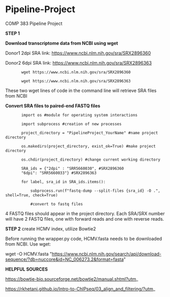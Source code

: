 # Pipeline-Project
COMP 383 Pipeline Project

**STEP 1**

**Download transcriptome data from NCBI using wget**

Donor1 2dpi SRA link: https://www.ncbi.nlm.nih.gov/sra/SRX2896360

Donor2 6dpi SRA link: https://www.ncbi.nlm.nih.gov/sra/SRX2896363

           wget https://www.ncbi.nlm.nih.gov/sra/SRX2896360 

           wget https://www.ncbi.nlm.nih.gov/sra/SRX2896363 

These two wget lines of code in the command line will retrieve SRA files from NCBI

**Convert SRA files to paired-end FASTQ files**

           import os #module for operating system interactions

           import subprocess #creation of new processes

           project_directory = "PipelineProject_YourName" #name project directory 

           os.makedirs(project_directory, exist_ok=True) #make project directory

           os.chdir(project_directory) #change current working directory

           SRA_ids = {"2dpi" : "SRR5660030", #SRX2896360
           "6dpi": "SRR5660033"} #SRX2896363

           for label, sra_id in SRA_ids.items():

               subprocess.run(f"fastq-dump --split-files {sra_id} -O .", shell=True, check=True)
    
               #convert to fastq files
               
4 FASTQ files should appear in the project directory. Each SRA/SRX number will have 2 FASTQ files, one with forward reads and one with reverse reads.


**STEP 2** create HCMV index, utilize Bowtie2

Before running the wrapper.py code, HCMV.fasta needs to be downloaded from NCBI. Use wget:

wget -O HCMV.fasta "https://www.ncbi.nlm.nih.gov/search/api/download-sequence/?db=nuccore&id=NC_006273.2&format=fasta"


**HELPFUL SOURCES**

https://bowtie-bio.sourceforge.net/bowtie2/manual.shtml?utm_

https://rkhetani.github.io/Intro-to-ChIPseq/03_align_and_filtering/?utm_


